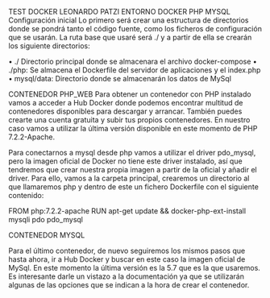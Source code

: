 TEST DOCKER 
LEONARDO PATZI
ENTORNO DOCKER PHP MYSQL
Configuración inicial
Lo primero será crear una estructura de directorios donde se pondrá tanto el código fuente, como los ficheros de configuración que se usarán. La ruta base que usaré será ./  y a partir de ella se crearán los siguiente directorios:

•	./ Directorio principal donde se almacenara el archivo docker-compose
•	./php: Se almacena el Dockerfile del servidor de aplicaciones y el index.php
•	mysql/data: Directorio donde se almacenarán los datos de MySql

CONTENEDOR PHP_WEB
Para obtener un contenedor con PHP instalado vamos a acceder a Hub Docker donde podemos encontrar multitud de contenedores disponibles para descargar y arrancar. También puedes crearte una cuenta gratuita y subir tus propios contenedores. En nuestro caso vamos a utilizar la última versión disponible en este momento de PHP 7.2.2-Apache.

Para conectarnos a mysql desde php vamos a utilizar el driver pdo_mysql, pero la imagen oficial de Docker no tiene este driver instalado, así que tendremos que crear nuestra propia imagen a partir de la oficial y añadir el driver. Para ello, vamos a la carpeta principal, crearemos un directorio al que llamaremos php y dentro de este un fichero Dockerfile con el siguiente contenido:

FROM php:7.2.2-apache
RUN apt-get update && docker-php-ext-install mysqli pdo pdo_mysql

CONTENEDOR MYSQL

Para el último contenedor, de nuevo seguiremos los mismos pasos que hasta ahora, ir a Hub Docker y buscar en este caso la imagen
oficial de MySql. En este momento la última versión es la 5.7 que es la que usaremos. 
Es interesante darle un vistazo a la documentación ya que se utilizarán algunas de las opciones que se indican a la hora de crear
el contenedor.
